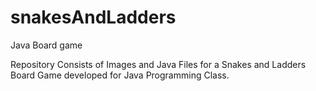 # snakesAndLadders
Java Board game

Repository Consists of Images and Java Files for a Snakes and Ladders Board Game developed for Java Programming Class.
